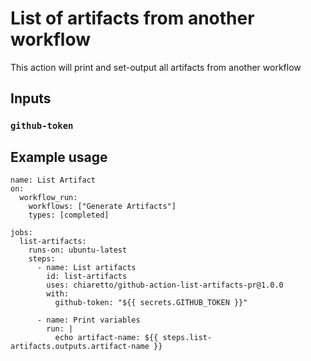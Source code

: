 # List of artifacts from another workflow

This action will print and set-output all artifacts from another workflow
## Inputs

### `github-token`

## Example usage

```
name: List Artifact
on:
  workflow_run:
    workflows: ["Generate Artifacts"]
    types: [completed]

jobs:
  list-artifacts:
    runs-on: ubuntu-latest
    steps:
      - name: List artifacts
        id: list-artifacts
        uses: chiaretto/github-action-list-artifacts-pr@1.0.0
        with:
          github-token: "${{ secrets.GITHUB_TOKEN }}"

      - name: Print variables
        run: |
          echo artifact-name: ${{ steps.list-artifacts.outputs.artifact-name }}
```
